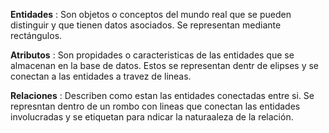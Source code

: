 **Entidades** : Son objetos o conceptos del mundo real que se pueden distinguir y que tienen datos asociados. Se representan mediante rectángulos.

**Atributos** : Son propidades o caracteristicas de las entidades que se almacenan en la base de datos. Estos se representan dentr de elipses y se conectan a las entidades a travez de lineas. 

**Relaciones** : Describen como estan las entidades conectadas entre si. Se represntan dentro de un rombo con lineas que conectan las entidades involucradas y se etiquetan para ndicar la naturaaleza de la relación. 


